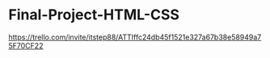 # Final-Project-HTML-CSS

https://trello.com/invite/itstep88/ATTIffc24db45f1521e327a67b38e58949a75F70CF22
